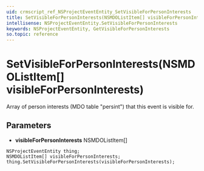 ```yaml
---
uid: crmscript_ref_NSProjectEventEntity_SetVisibleForPersonInterests
title: SetVisibleForPersonInterests(NSMDOListItem[] visibleForPersonInterests)
intellisense: NSProjectEventEntity.SetVisibleForPersonInterests
keywords: NSProjectEventEntity, GetVisibleForPersonInterests
so.topic: reference
---
```


# SetVisibleForPersonInterests(NSMDOListItem[] visibleForPersonInterests)

Array of person interests (MDO table "persint") that this event is visible for.

## Parameters

* **visibleForPersonInterests** NSMDOListItem[]

```crmscript
NSProjectEventEntity thing;
NSMDOListItem[] visibleForPersonInterests;
thing.SetVisibleForPersonInterests(visibleForPersonInterests);
```


